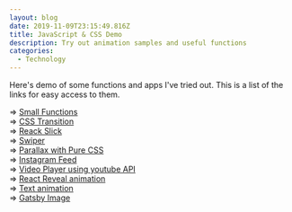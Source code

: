 ```yaml
---
layout: blog
date: 2019-11-09T23:15:49.816Z
title: JavaScript & CSS Demo
description: Try out animation samples and useful functions
categories:
  - Technology
---
```

Here's demo of some functions and apps I've tried out. This is a list of the links for easy access to them.

\=> <a href="/demo/demo-functions/">Small Functions</a>\
=> <a href="/demo/demo-transition/">CSS Transition</a>\
=> <a href="/demo/demo-slick/">Reack Slick</a>\
=> <a href="/demo/demo-swiper/">Swiper</a>\
=> <a href="/demo/demo-parallax-css/">Parallax with Pure CSS</a>\
=> <a href="/demo/demo-instagram/">Instagram Feed</a>\
=> <a href="/demo/demo-video-player/">Video Player using youtube API</a><br />
=> <a href="/demo/demo-reveal/">React Reveal animation</a><br />
=> <a href="/demo/demo-fade/">Text animation</a><br />
=> <a href="/demo/demo-image/">Gatsby Image</a>

